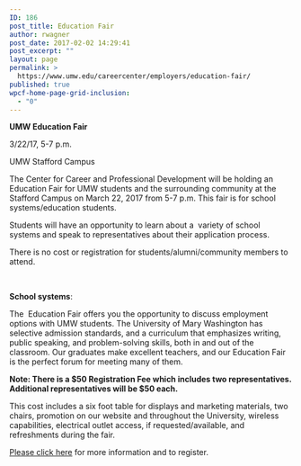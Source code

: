```yaml
---
ID: 186
post_title: Education Fair
author: rwagner
post_date: 2017-02-02 14:29:41
post_excerpt: ""
layout: page
permalink: >
  https://www.umw.edu/careercenter/employers/education-fair/
published: true
wpcf-home-page-grid-inclusion:
  - "0"
---
```

<strong>UMW Education Fair</strong>

3/22/17, 5-7 p.m.

UMW Stafford Campus
<div class="text-block">

The Center for Career and Professional Development will be holding an Education Fair for UMW students and the surrounding community at the Stafford Campus on March 22, 2017 from 5-7 p.m. This fair is for school systems/education students.

Students will have an opportunity to learn about a  variety of school systems and speak to representatives about their application process.

There is no cost or registration for students/alumni/community members to attend.

&nbsp;

<strong>School systems</strong>:

The  Education Fair offers you the opportunity to discuss employment options with UMW students. The University of Mary Washington has selective admission standards, and a curriculum that emphasizes writing, public speaking, and problem-solving skills, both in and out of the classroom. Our graduates make excellent teachers, and our Education Fair is the perfect forum for meeting many of them.

<strong>Note: There is a $50 Registration Fee which includes two representatives. Additional representatives will be $50 each.</strong>

This cost includes a six foot table for displays and marketing materials, two chairs, promotion on our website and throughout the University, wireless capabilities, electrical outlet access, if requested/available, and refreshments during the fair.

<a href="https://docs.google.com/forms/d/e/1FAIpQLSdMRJdvm08n6-bjV901wF2SSP4ZgXwlxEThxH9TDUbsgYCf8Q/viewform" target="_blank" rel="nofollow">Please click here</a> for more information and to register.

</div>